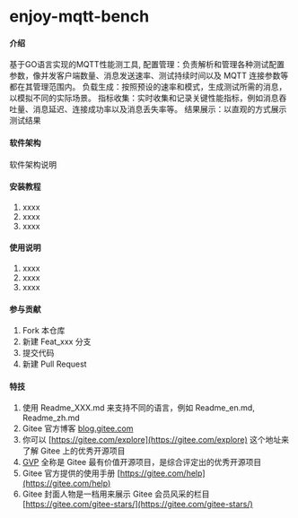 # enjoy-mqtt-bench

#### 介绍
基于GO语言实现的MQTT性能测工具,
配置管理：负责解析和管理各种测试配置参数，像并发客户端数量、消息发送速率、测试持续时间以及 MQTT 连接参数等都在其管理范围内。
负载生成：按照预设的速率和模式，生成测试所需的消息，以模拟不同的实际场景。
指标收集：实时收集和记录关键性能指标，例如消息吞吐量、消息延迟、连接成功率以及消息丢失率等。
结果展示：以直观的方式展示测试结果

#### 软件架构
软件架构说明


#### 安装教程

1.  xxxx
2.  xxxx
3.  xxxx

#### 使用说明

1.  xxxx
2.  xxxx
3.  xxxx

#### 参与贡献

1.  Fork 本仓库
2.  新建 Feat_xxx 分支
3.  提交代码
4.  新建 Pull Request


#### 特技

1.  使用 Readme\_XXX.md 来支持不同的语言，例如 Readme\_en.md, Readme\_zh.md
2.  Gitee 官方博客 [blog.gitee.com](https://blog.gitee.com)
3.  你可以 [https://gitee.com/explore](https://gitee.com/explore) 这个地址来了解 Gitee 上的优秀开源项目
4.  [GVP](https://gitee.com/gvp) 全称是 Gitee 最有价值开源项目，是综合评定出的优秀开源项目
5.  Gitee 官方提供的使用手册 [https://gitee.com/help](https://gitee.com/help)
6.  Gitee 封面人物是一档用来展示 Gitee 会员风采的栏目 [https://gitee.com/gitee-stars/](https://gitee.com/gitee-stars/)
